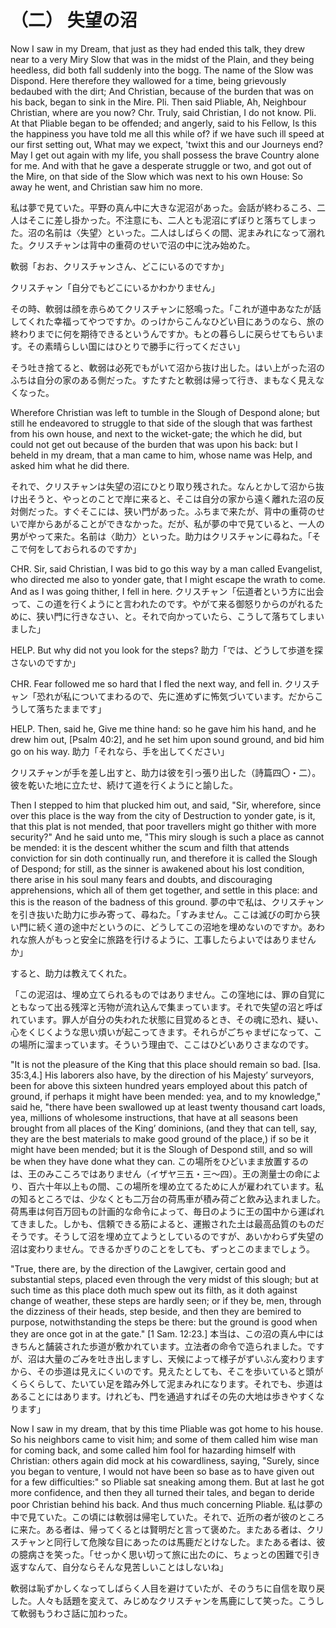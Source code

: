# （二） 失望の沼
Now I saw in my Dream, that just as they had ended this talk, they drew near to a very Miry Slow that was in the midst of the Plain, and they being heedless, did both fall suddenly into the bogg. The name of the Slow was Dispond. Here therefore they wallowed for a time, being grievously bedaubed with the dirt; And Christian, because of the burden that was on his back, began to sink in the Mire.
Pli. Then said Pliable, Ah, Neighbour Christian, where are you now?
Chr. Truly, said Christian, I do not know.
Pli. At that Pliable began to be offended; and angerly, said to his Fellow, Is this the happiness you have told me all this while of? if we have such ill speed at our first setting out, What may we expect, 'twixt this and our Journeys end? May I get out again with my life, you shall possess the brave Country alone for me. And with that he gave a desperate struggle or two, and got out of the Mire, on that side of the Slow which was next to his own House: So away he went, and Christian saw him no more.

私は夢で見ていた。平野の真ん中に大きな泥沼があった。会話が終わるころ、二人はそこに差し掛かった。不注意にも、二人とも泥沼にずぼりと落ちてしまった。沼の名前は〈失望〉といった。二人はしばらくの間、泥まみれになって溺れた。クリスチャンは背中の重荷のせいで沼の中に沈み始めた。

軟弱「おお、クリスチャンさん、どこにいるのですか」

クリスチャン「自分でもどこにいるかわかりません」

その時、軟弱は顔を赤らめてクリスチャンに怒鳴った。「これが道中あなたが話してくれた幸福ってやつですか。のっけからこんなひどい目にあうのなら、旅の終わりまでに何を期待できるというんですか。もとの暮らしに戻らせてもらいます。その素晴らしい国にはひとりで勝手に行ってください」

そう吐き捨てると、軟弱は必死でもがいて沼から抜け出した。はい上がった沼のふちは自分の家のある側だった。すたすたと軟弱は帰って行き、まもなく見えなくなった。

Wherefore Christian was left to tumble in the Slough of Despond alone; but still he endeavored to struggle to that side of the slough that was farthest from his own house, and next to the wicket-gate; the which he did, but could not get out because of the burden that was upon his back: but I beheld in my dream, that a man came to him, whose name was Help, and asked him what he did there.

それで、クリスチャンは失望の沼にひとり取り残された。なんとかして沼から抜け出そうと、やっとのことで岸に来ると、そこは自分の家から遠く離れた沼の反対側だった。すぐそこには、狭い門があった。ふちまで来たが、背中の重荷のせいで岸からあがることができなかった。だが、私が夢の中で見ていると、一人の男がやって来た。名前は〈助力〉といった。助力はクリスチャンに尋ねた。「そこで何をしておられるのですか」

CHR. Sir, said Christian, I was bid to go this way by a man called Evangelist, who directed me also to yonder gate, that I might escape the wrath to come. And as I was going thither, I fell in here.
クリスチャン「伝道者という方に出会って、この道を行くようにと言われたのです。やがて来る御怒りからのがれるために、狭い門に行きなさい、と。それで向かっていたら、こうして落ちてしまいました」

HELP. But why did not you look for the steps?
助力「では、どうして歩道を探さないのですか」

CHR. Fear followed me so hard that I fled the next way, and fell in.
クリスチャン「恐れが私についてまわるので、先に進めずに怖気づいています。だからこうして落ちたままです」

HELP. Then, said he, Give me thine hand: so he gave him his hand, and he drew him out, [Psalm 40:2], and he set him upon sound ground, and bid him go on his way.
助力「それなら、手を出してください」

クリスチャンが手を差し出すと、助力は彼を引っ張り出した（詩篇四〇・二）。彼を乾いた地に立たせ、続けて道を行くようにと諭した。

Then I stepped to him that plucked him out, and said, "Sir, wherefore, since over this place is the way from the city of Destruction to yonder gate, is it, that this plat is not mended, that poor travellers might go thither with more security?" And he said unto me, "This miry slough is such a place as cannot be mended: it is the descent whither the scum and filth that attends conviction for sin doth continually run, and therefore it is called the Slough of Despond; for still, as the sinner is awakened about his lost condition, there arise in his soul many fears and doubts, and discouraging apprehensions, which all of them get together, and settle in this place: and this is the reason of the badness of this ground.
夢の中で私は、クリスチャンを引き抜いた助力に歩み寄って、尋ねた。「すみません。ここは滅びの町から狭い門に続く道の途中だというのに、どうしてこの沼地を埋めないのですか。あわれな旅人がもっと安全に旅路を行けるように、工事したらよいではありませんか」

すると、助力は教えてくれた。

「この泥沼は、埋め立てられるものではありません。この窪地には、罪の自覚にともなって出る残滓と汚物が流れ込んで集まっています。それで失望の沼と呼ばれています。罪人が自分の失われた状態に目覚めるとき、その魂に恐れ、疑い、心をくじくような思い煩いが起こってきます。それらがごちゃまぜになって、この場所に溜まっています。そういう理由で、ここはひどいありさまなのです。

"It is not the pleasure of the King that this place should remain so bad. [Isa. 35:3,4.] His laborers also have, by the direction of his Majesty’ surveyors, been for above this sixteen hundred years employed about this patch of ground, if perhaps it might have been mended: yea, and to my knowledge," said he, "there have been swallowed up at least twenty thousand cart loads, yea, millions of wholesome instructions, that have at all seasons been brought from all places of the King’ dominions, (and they that can tell, say, they are the best materials to make good ground of the place,) if so be it might have been mended; but it is the Slough of Despond still, and so will be when they have done what they can.
この場所をひどいまま放置するのは、王のみこころではありません（イザヤ三五・三〜四）。王の測量士の命により、百六十年以上もの間、この場所を埋め立てるために人が雇われています。私の知るところでは、少なくとも二万台の荷馬車が積み荷ごと飲み込まれました。荷馬車は何百万回もの計画的な命令によって、毎日のように王の国中から運ばれてきました。しかも、信頼できる筋によると、運搬された土は最高品質のものだそうです。そうして沼を埋め立てようとしているのですが、あいかわらず失望の沼は変わりません。できるかぎりのことをしても、ずっとこのままでしょう。

"True, there are, by the direction of the Lawgiver, certain good and substantial steps, placed even through the very midst of this slough; but at such time as this place doth much spew out its filth, as it doth against change of weather, these steps are hardly seen; or if they be, men, through the dizziness of their heads, step beside, and then they are bemired to purpose, notwithstanding the steps be there: but the ground is good when they are once got in at the gate." [1 Sam. 12:23.]
本当は、この沼の真ん中にはきちんと舗装された歩道が敷かれています。立法者の命令で造られました。ですが、沼は大量のごみを吐き出しますし、天候によって様子がずいぶん変わりますから、その歩道は見えにくいのです。見えたとしても、そこを歩いていると頭がくらくらして、たいてい足を踏み外して泥まみれになります。それでも、歩道はあることにはあります。けれども、門を通過すればその先の大地は歩きやすくなります」

Now I saw in my dream, that by this time Pliable was got home to his house. So his neighbors came to visit him; and some of them called him wise man for coming back, and some called him fool for hazarding himself with Christian: others again did mock at his cowardliness, saying, "Surely, since you began to venture, I would not have been so base as to have given out for a few difficulties:" so Pliable sat sneaking among them. But at last he got more confidence, and then they all turned their tales, and began to deride poor Christian behind his back. And thus much concerning Pliable.
私は夢の中で見ていた。この頃には軟弱は帰宅していた。それで、近所の者が彼のところに来た。ある者は、帰ってくるとは賢明だと言って褒めた。またある者は、クリスチャンと同行して危険な目にあったのは馬鹿だとけなした。またある者は、彼の臆病さを笑った。「せっかく思い切って旅に出たのに、ちょっとの困難で引き返すなんて、自分ならそんな見苦しいことはしないね」

軟弱は恥ずかしくなってしばらく人目を避けていたが、そのうちに自信を取り戻した。人々も話題を変えて、みじめなクリスチャンを馬鹿にして笑った。こうして軟弱もうわさ話に加わった。
